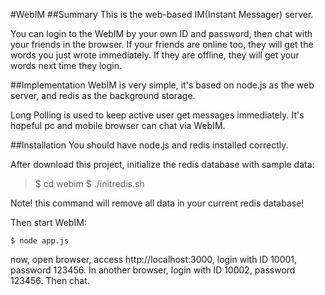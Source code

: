 #WebIM
##Summary
This is the web-based IM(Instant Messager) server.

You can login to the WebIM by your own ID and password, then chat with
your friends in the browser. If your friends are online too, they will
get the words you just wrote immediately. If they are offline, they will
get your words next time they login.

##Implementation
WebIM is very simple, it's based on node.js as the web server, and redis
as the background storage.

Long Polling is used to keep active user get messages immediately. It's
hopeful pc and mobile browser can chat via WebIM.

##Installation
You should have node.js and redis installed correctly.

After download this project, initialize the redis database with sample data:

>$ cd webim
>$ ./initredis.sh

Note! this command will remove all data in your current redis database!

Then start WebIM:

    $ node app.js

now, open browser, access http://localhost:3000, login with ID 10001,
password 123456. In another browser, login with ID 10002, password 123456.
Then chat.


